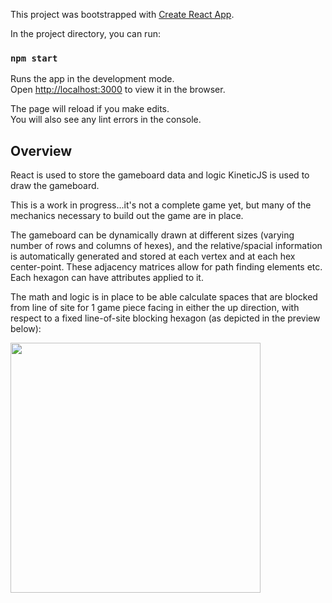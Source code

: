 This project was bootstrapped with [Create React App](https://github.com/facebook/create-react-app).

In the project directory, you can run:

### `npm start`

Runs the app in the development mode.<br />
Open [http://localhost:3000](http://localhost:3000) to view it in the browser.

The page will reload if you make edits.<br />
You will also see any lint errors in the console.

## Overview
React is used to store the gameboard data and logic
KineticJS is used to draw the gameboard.

This is a work in progress...it's not a complete game yet, but many of the mechanics necessary to build out the game are in place.

The gameboard can be dynamically drawn at different sizes (varying number of rows and columns of hexes), and the relative/spacial information is automatically generated and stored at each vertex and at each hex center-point. These adjacency matrices allow for path finding elements etc. Each hexagon can have attributes applied to it.

The math and logic is in place to be able calculate spaces that are blocked from line of site for 1 game piece facing in either the up direction, with respect to a fixed line-of-site blocking hexagon (as depicted in the preview below):

<img src="https://user-images.githubusercontent.com/2363880/122866021-88892d80-d2e4-11eb-9ae0-290be6643e28.gif" height="400" />
